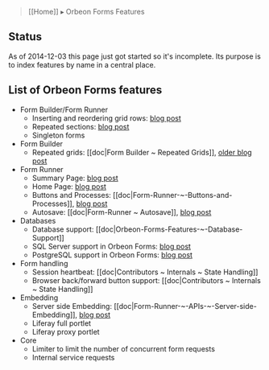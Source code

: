 > [[Home]] ▸ Orbeon Forms Features

## Status

As of 2014-12-03 this page just got started so it's incomplete. Its purpose is to index features by name in a central place.

## List of Orbeon Forms features

- Form Builder/Form Runner
  - Inserting and reordering grid rows: [blog post](http://blog.orbeon.com/2013/11/inserting-and-reordering-grid-rows.html)
  - Repeated sections: [blog post](http://blog.orbeon.com/2014/01/repeated-sections.html)
  - Singleton forms
- Form Builder
  - Repeated grids: [[doc|Form Builder ~ Repeated Grids]], [older blog post](http://blog.orbeon.com/2012/04/support-for-repeats-lands-in-form.html)
- Form Runner
  - Summary Page: [blog post](http://blog.orbeon.com/2014/06/the-form-builder-summary-page-and-form.html)
  - Home Page: [blog post](http://blog.orbeon.com/2014/06/the-form-builder-summary-page-and-form.html)
  - Buttons and Processes: [[doc|Form-Runner-~-Buttons-and-Processes]], [blog post](http://blog.orbeon.com/2013/04/more-powerful-buttons.html)
  - Autosave: [[doc|Form-Runner ~ Autosave]], [blog post](http://blog.orbeon.com/2013/10/autosave.html)
- Databases
  - Database support: [[doc|Orbeon-Forms-Features-~-Database-Support]]
  - SQL Server support in Orbeon Forms: [blog post](http://blog.orbeon.com/2014/05/sql-server-support-in-orbeon-forms.html)
  - PostgreSQL support in Orbeon Forms: [blog post](http://blog.orbeon.com/2014/12/postgresql-support-in-orbeon-forms.html)
- Form handling
  - Session heartbeat: [[doc|Contributors ~ Internals ~ State Handling]]
  - Browser back/forward button support: [[doc|Contributors ~ Internals ~ State Handling]]
- Embedding
  - Server side Embedding: [[doc|Form-Runner-~-APIs-~-Server-side-Embedding]], [blog post](http://blog.orbeon.com/2014/09/embedding-support-in-orbeon-forms-47.html)
  - Liferay full portlet
  - Liferay proxy portlet
- Core
  - Limiter to limit the number of concurrent form requests
  - Internal service requests
